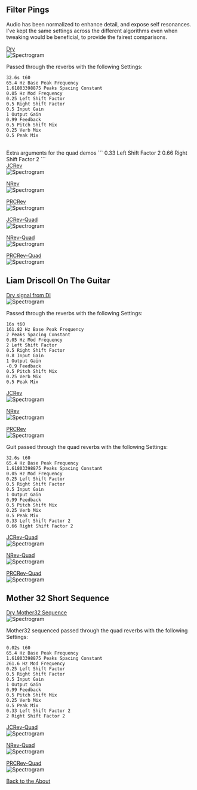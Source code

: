 <!---layout: page
title: "Demos"
permalink: /demos/--->

<h2> Filter Pings </h2>

Audio has been normalized to enhance detail, and expose self resonances. I've kept the same settings across the different algorithms even when tweaking would be beneficial, to provide the fairest comparisons.

<a href="https://github.com/kaseypocius/MUMT-307-ShimmeringPeaks/blob/master/docs/audio/Demo1-Mother32Pings_Dry.wav?raw=true">Dry </a> <br>
<img src="spectrograms/Demo1-Mother32Pings_Dry.png" alt="Spectrogram"> <br>

Passed through the reverbs with the following Settings: <br>
```
32.6s t60
65.4 Hz Base Peak Frequency
1.61803398875 Peaks Spacing Constant
0.05 Hz Mod Frequency
0.25 Left Shift Factor
0.5 Right Shift Factor
0.5 Input Gain
1 Output Gain
0.99 Feedback
0.5 Pitch Shift Mix
0.25 Verb Mix
0.5 Peak Mix
```
<br>
Extra arguments for the quad demos
```
0.33 Left Shift Factor 2
0.66 Right Shift Factor 2
```
<br>
<a href="https://github.com/kaseypocius/MUMT-307-ShimmeringPeaks/blob/master/docs/audio/Demo1-Mother32Pings_JCREV.wav?raw=true">JCRev </a> <br>
<img src="spectrograms/Demo1-Mother32Pings_JCREV.png" alt="Spectrogram"> <br>

<a href="https://github.com/kaseypocius/MUMT-307-ShimmeringPeaks/blob/master/docs/audio/Demo1-Mother32Pings_NREV.wav?raw=true">NRev </a> <br>
<img src="spectrograms/Demo1-Mother32Pings_NREV.png" alt="Spectrogram"> <br>

<a href="https://github.com/kaseypocius/MUMT-307-ShimmeringPeaks/blob/master/docs/audio/Demo1-Mother32Pings_PRCREV.wav?raw=true">PRCRev </a> <br>
<img src="spectrograms/Demo1-Mother32Pings_PRCREV.png" alt="Spectrogram"> <br>

<a href="https://github.com/kaseypocius/MUMT-307-ShimmeringPeaks/blob/master/docs/audio/Demo1-Mother32Pings_JCREV-QUAD.wav?raw=true">JCRev-Quad </a> <br>
<img src="spectrograms/Demo1-Mother32Pings_JCREV-QUAD.png" alt="Spectrogram"> <br>

<a href="https://github.com/kaseypocius/MUMT-307-ShimmeringPeaks/blob/master/docs/audio/Demo1-Mother32Pings_NREV-QUAD.wav?raw=true">NRev-Quad </a> <br>
<img src="spectrograms/Demo1-Mother32Pings_NREV-QUAD.png" alt="Spectrogram"> <br>

<a href="https://github.com/kaseypocius/MUMT-307-ShimmeringPeaks/blob/master/docs/audio/Demo1-Mother32Pings_PRCREV-QUAD.wav?raw=true">PRCRev-Quad </a> <br>
<img src="spectrograms/Demo1-Mother32Pings_PRCREV-QUAD.png" alt="Spectrogram"> <br>

<h2> Liam Driscoll On The Guitar </h2>

<a href="https://github.com/kaseypocius/MUMT-307-ShimmeringPeaks/blob/master/docs/audio/Demo2-GuitDI_Dry.wav?raw=true"> Dry signal from DI</a><br>
<img src="spectrograms/Demo2-GuitDI_Dry.png" alt="Spectrogram"><br>

Passed through the reverbs with the following Settings:<br>
```
16s t60
161.82 Hz Base Peak Frequency
2 Peaks Spacing Constant
0.05 Hz Mod Frequency
2 Left Shift Factor
0.5 Right Shift Factor
0.8 Input Gain
1 Output Gain
-0.9 Feedback
0.5 Pitch Shift Mix
0.25 Verb Mix
0.5 Peak Mix
```

<a href="https://github.com/kaseypocius/MUMT-307-ShimmeringPeaks/blob/master/docs/audio/Demo2-GuitDI_JCREV.wav?raw=true">JCRev </a> <br>
<img src="spectrograms/Demo2-GuitDI_JCREV.png" alt="Spectrogram"> <br>

<a href="https://github.com/kaseypocius/MUMT-307-ShimmeringPeaks/blob/master/docs/audio/Demo2-GuitDI_NREV.wav?raw=true">NRev </a> <br>
<img src="spectrograms/Demo2-GuitDI_NREV.png" alt="Spectrogram"> <br>

<a href="https://github.com/kaseypocius/MUMT-307-ShimmeringPeaks/blob/master/docs/audio/Demo2-GuitDI_PRCREV.wav?raw=true">PRCRev </a> <br>
<img src="spectrograms/Demo2-GuitDI_PRCREV.png" alt="Spectrogram"> <br>

Guit passed through the quad reverbs with the following Settings: <br>
```
32.6s t60
65.4 Hz Base Peak Frequency
1.61803398875 Peaks Spacing Constant
0.05 Hz Mod Frequency
0.25 Left Shift Factor
0.5 Right Shift Factor
0.5 Input Gain
1 Output Gain
0.99 Feedback
0.5 Pitch Shift Mix
0.25 Verb Mix
0.5 Peak Mix
0.33 Left Shift Factor 2
0.66 Right Shift Factor 2
```
<a href="https://github.com/kaseypocius/MUMT-307-ShimmeringPeaks/blob/master/docs/audio/Demo2-GuitDI_JCREV-QUAD.wav?raw=true">JCRev-Quad </a> <br>
<img src="spectrograms/Demo2-GuitDI_JCREV.png" alt="Spectrogram"> <br>

<a href="https://github.com/kaseypocius/MUMT-307-ShimmeringPeaks/blob/master/docs/audio/Demo2-GuitDI_NREV-QUAD.wav?raw=true">NRev-Quad </a> <br>
<img src="spectrograms/Demo2-GuitDI_NREV.png" alt="Spectrogram"> <br>

<a href="https://github.com/kaseypocius/MUMT-307-ShimmeringPeaks/blob/master/docs/audio/Demo2-GuitDI_PRCREV-QUAD.wav?raw=true">PRCRev-Quad </a> <br>
<img src="spectrograms/Demo2-GuitDI_PRCREV.png" alt="Spectrogram"> <br>

<h2> Mother 32 Short Sequence </h2>

<a href="https://github.com/kaseypocius/MUMT-307-ShimmeringPeaks/blob/master/docs/audio/Demo3-Mother32Seq_Dry.wav?raw=true"> Dry Mother32 Sequence</a><br>
<img src="spectrograms/Demo3-Mother32Seq_Dry.png" alt="Spectrogram"><br>

Mother32 sequenced passed through the quad reverbs with the following Settings: <br>
```
0.02s t60
65.4 Hz Base Peak Frequency
1.61803398875 Peaks Spacing Constant
261.6 Hz Mod Frequency
0.25 Left Shift Factor
0.5 Right Shift Factor
0.5 Input Gain
1 Output Gain
0.99 Feedback
0.5 Pitch Shift Mix
0.25 Verb Mix
0.5 Peak Mix
0.33 Left Shift Factor 2
2 Right Shift Factor 2
```

<a href="https://github.com/kaseypocius/MUMT-307-ShimmeringPeaks/blob/master/docs/audio/Demo3-Mother32Seq_JCREV-QUAD.wav?raw=true">JCRev-Quad </a> <br>
<img src="spectrograms/Demo3-Mother32Seq_JCREV-QUAD.png" alt="Spectrogram"> <br>

<a href="https://github.com/kaseypocius/MUMT-307-ShimmeringPeaks/blob/master/docs/audio/Demo3-Mother32Seq_NREV-QUAD.wav?raw=true">NRev-Quad </a> <br>
<img src="spectrograms/Demo3-Mother32Seq_NREV-QUAD.png" alt="Spectrogram"> <br>

<a href="https://github.com/kaseypocius/MUMT-307-ShimmeringPeaks/blob/master/docs/audio/Demo3-Mother32Seq_PRCREVQUAD.wav?raw=true">PRCRev-Quad </a> <br>
<img src="spectrograms/Demo3-Mother32Seq_PRCREVQUAD.png" alt="Spectrogram"> <br>

<a href="https://kaseypocius.github.io/MUMT-307-ShimmeringPeaks/about"> Back to the About</a>
